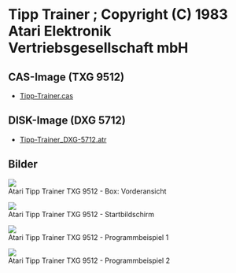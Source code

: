 # Tipp Trainer ; Copyright (C) 1983 Atari Elektronik Vertriebsgesellschaft mbH  
  
## CAS-Image (TXG 9512)  
- [Tipp-Trainer.cas](attachments/Tipp-Trainer.cas)  
## DISK-Image (DXG 5712)  
- [Tipp-Trainer_DXG-5712.atr](attachments/Tipp-Trainer_DXG-5712.atr)  
  
## Bilder  
![](attachments/Box.jpg)  
Atari Tipp Trainer TXG 9512 - Box: Vorderansicht  
  
![](attachments/tipp_trainer_atari_germany_1.gif)  
Atari Tipp Trainer TXG 9512 - Startbildschirm  
  
![](attachments/tipp_trainer_atari_germany_2.gif)  
Atari Tipp Trainer TXG 9512 - Programmbeispiel 1  
  
![](attachments/tipp_trainer_atari_germany_3.gif)  
Atari Tipp Trainer TXG 9512 - Programmbeispiel 2  
